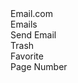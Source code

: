 <!DOCTYPE html>
<html lang="en" data-bs-theme="dark">
<head>
  <meta charset="UTF-8">
  <meta http-equiv="X-UA-Compatible" content="IE=edge">
  <meta name="viewport" content="width=device-width, initial-scale=1.0">
  <link href="finalproject.css" rel="stylesheet" integrity="sha384-GLhlTQ8iRABdZLl6O3oVMWSktQOp6b7In1Zl3/Jr59b6EGGoI1aFkw7cmDA6j6gD" crossorigin="anonymous">
  <title>Bootstrap Layout</title>
</head>
<body>
  <div class="container-fluid">
    <div class="row">
      <div class="col-lg-12 col">Email.com</div>
    </div>
    <div class="row">
      <div class="col-lg-12 col hero">Emails</div>
    </div>
    <div class="row">
    <div class="col-lg-4 col-xs-6 col info">Send Email</div>
    <div class="col-lg-4 col-xs-6 col info">Trash</div>
    <div class="col-lg col-sm-12 col info">Favorite</div>
      </div>
    <div class="row">
      <div class="col-lg-12 col">
        Page Number
      </div>
    </div>
  </div>
</body>
</html>
